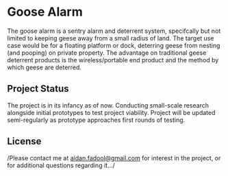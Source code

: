 # Goose Alarm
The goose alarm is a sentry alarm and deterrent system, specifcally but not limited to keeping geese away from a small radius of land. The target use case would be for a floating platform or dock, deterring geese from nesting (and pooping) on private property. The advantage on traditional geese deterrent products is the wireless/portable end product and the method by which geese are deterred.

## Project Status
The project is in its infancy as of now. Conducting small-scale research alongside initial prototypes to test project viability. Project will be updated semi-regularly as prototype approaches first rounds of testing.

## License
/Please contact me at aidan.fadool@gmail.com for interest in the project, or for additional questions regarding it.../
